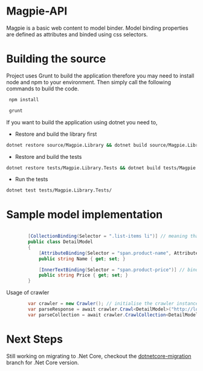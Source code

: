 # Magpie-API

Magpie is a basic web content to model binder. Model binding properties are defined as attributes and binded using css selectors. 

Building the source
========

Project uses Grunt to build the application therefore you may need to install node and npm to your environment. Then simply call the following commands to build the code.

```sh
 npm install
```

```sh
 grunt
```

If you want to build the application using dotnet you need to,
- Restore and build the library first
```sh
dotnet restore source/Magpie.Library && dotnet build source/Magpie.Library
```

- Restore and build the tests
```sh
dotnet restore tests/Magpie.Library.Tests && dotnet build tests/Magpie.Library.Tests/
```

- Run the tests
```sh
dotnet test tests/Magpie.Library.Tests/
```


Sample model implementation
==========================
```csharp

        [CollectionBinding(Selector = ".list-items li")] // meaning that there might be more than one item is present.
        public class DetailModel
        {
            [AttributeBinding(Selector = "span.product-name", AttributeName = "product-name")] // binds from a html attribute named product-name.
            public string Name { get; set; }

            [InnerTextBinding(Selector = "span.product-price")] // binds from the inner text.
            public string Price { get; set; }
        }
```

Usage of crawler
```csharp
        var crawler = new Crawler(); // initialise the crawler instance
        var parseResponse = await crawler.Crawl<DetailModel>("http://localhost:9090/test.html"); // start binding from the html page to the DetailModel
        var parseCollection = await crawler.CrawlCollection<DetailModel>("http://localhost:9090/test.html"); // binds into a collection of the model.
```

# Next Steps

Still working on migrating to .Net Core, checkout the [dotnetcore-migration](https://github.com/msusur/Magpie-API/tree/dotnetcore-migration) branch for .Net Core version.

